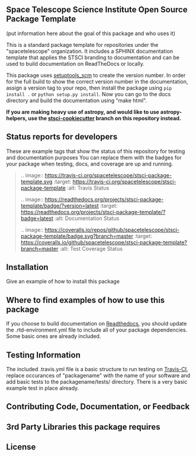 Space Telescope Science Institute Open Source Package Template
--------------------------------------------------------------
(put information here about the goal of this package and who uses it)

This is a standard package template for repositories under the "spacetelescope" organization. It includes a SPHINX documentation template that applies the STSCI branding to documentation and can be used to build documentation on ReadTheDocs or locally. 

This package uses [setuptools_scm](https://github.com/pypa/setuptools_scm) to create the version number. In order for the full build to show the correct version number in the documentation, assign a version tag to your repo, then install the package using `pip install .` or `python setup.py install`. Now you can go to the docs directory and build the documentation using "make html".

**If you are making heavy use of astropy, and would like to use astropy-helpers, use the [stsci-cookiecutter](https://github.com/spacetelescope/stsci-package-template/tree/stsci-cookiecutter) branch on this repository instead.**


Status reports for developers
-----------------------------
These are example tags that show the status of this repository for testing and documentation purposes
You can replace them with the badges for your package when testing, docs, and coverage are up and running.

> .. image:: https://travis-ci.org/spacetelescope/stsci-package-template.svg
>     :target: https://travis-ci.org/spacetelescope/stsci-package-template
>     :alt: Travis Status
>
> .. image:: https://readthedocs.org/projects/stsci-package-template/badge/?version=latest
>     :target: https://readthedocs.org/projects/stsci-package-template/?badge=latest
>     :alt: Documentation Status
>
> .. image:: https://coveralls.io/repos/github/spacetelescope/stsci-package-template/badge.svg?branch=master
>     :target: https://coveralls.io/github/spacetelescope/stsci-package-template?branch=master
>     :alt: Test Coverage Status


Installation
------------
Give an example of how to install this package


Where to find examples of how to use this package
-------------------------------------------------
If you choose to build documentation on [Readthedocs](https://readthedocs.org/), you should update the .rtd-environment.yml file to include all of your package dependencies. Some basic ones are already included. 


Testing Information
-------------------
The included .travis.yml file is a basic structure to run testing on [Travis-CI](https://docs.travis-ci.com/), replace occurances of "packagename" with the name of your software and add basic tests to the packagename/tests/ directory. There is a very basic example test in place already. 


Contributing Code, Documentation, or Feedback
---------------------------------------------



3rd Party Libraries this package requires
-----------------------------------------



License
-------

